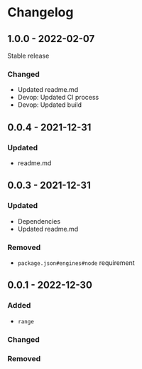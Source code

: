 # Changelog

## 1.0.0 - 2022-02-07

Stable release

### Changed

- Updated readme.md
- Devop: Updated CI process
- Devop: Updated build

## 0.0.4 - 2021-12-31

### Updated

- readme.md

## 0.0.3 - 2021-12-31

### Updated

- Dependencies
- Updated readme.md

### Removed

- `package.json#engines#node` requirement

## 0.0.1 - 2022-12-30

### Added

- `range`

### Changed

### Removed
